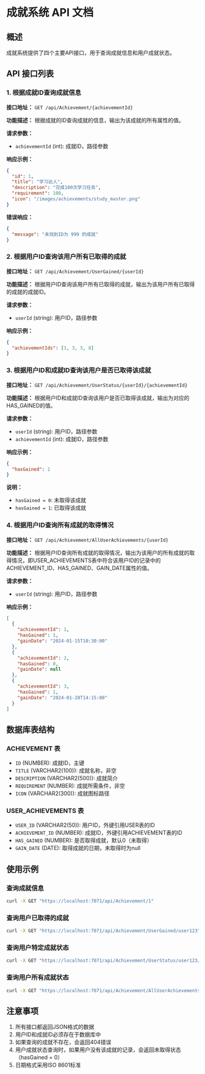 # 成就系统 API 文档

## 概述
成就系统提供了四个主要API接口，用于查询成就信息和用户成就状态。

## API 接口列表

### 1. 根据成就ID查询成就信息
**接口地址：** `GET /api/Achievement/{achievementId}`

**功能描述：** 根据成就的ID查询成就的信息，输出为该成就的所有属性的值。

**请求参数：**
- `achievementId` (int): 成就ID，路径参数

**响应示例：**
```json
{
  "id": 1,
  "title": "学习达人",
  "description": "完成100次学习任务",
  "requirement": 100,
  "icon": "/images/achievements/study_master.png"
}
```

**错误响应：**
```json
{
  "message": "未找到ID为 999 的成就"
}
```

### 2. 根据用户ID查询该用户所有已取得的成就
**接口地址：** `GET /api/Achievement/UserGained/{userId}`

**功能描述：** 根据用户ID查询该用户所有已取得的成就，输出为该用户所有已取得的成就的成就ID。

**请求参数：**
- `userId` (string): 用户ID，路径参数

**响应示例：**
```json
{
  "achievementIds": [1, 3, 5, 8]
}
```

### 3. 根据用户ID和成就ID查询该用户是否已取得该成就
**接口地址：** `GET /api/Achievement/UserStatus/{userId}/{achievementId}`

**功能描述：** 根据用户ID和成就ID查询该用户是否已取得该成就，输出为对应的HAS_GAINED的值。

**请求参数：**
- `userId` (string): 用户ID，路径参数
- `achievementId` (int): 成就ID，路径参数

**响应示例：**
```json
{
  "hasGained": 1
}
```

**说明：**
- `hasGained = 0`: 未取得该成就
- `hasGained = 1`: 已取得该成就

### 4. 根据用户ID查询所有成就的取得情况
**接口地址：** `GET /api/Achievement/AllUserAchievements/{userId}`

**功能描述：** 根据用户ID查询所有成就的取得情况，输出为该用户的所有成就的取得情况，即USER_ACHIEVEMENTS表中符合该用户ID的记录中的ACHIEVEMENT_ID、HAS_GAINED、GAIN_DATE属性的值。

**请求参数：**
- `userId` (string): 用户ID，路径参数

**响应示例：**
```json
[
  {
    "achievementId": 1,
    "hasGained": 1,
    "gainDate": "2024-01-15T10:30:00"
  },
  {
    "achievementId": 2,
    "hasGained": 0,
    "gainDate": null
  },
  {
    "achievementId": 3,
    "hasGained": 1,
    "gainDate": "2024-01-20T14:15:00"
  }
]
```

## 数据库表结构

### ACHIEVEMENT 表
- `ID` (NUMBER): 成就ID，主键
- `TITLE` (VARCHAR2(100)): 成就名称，非空
- `DESCRIPTION` (VARCHAR2(500)): 成就简介
- `REQUIREMENT` (NUMBER): 成就所需条件，非空
- `ICON` (VARCHAR2(300)): 成就图标路径

### USER_ACHIEVEMENTS 表
- `USER_ID` (VARCHAR2(50)): 用户ID，外键引用USER表的ID
- `ACHIEVEMENT_ID` (NUMBER): 成就ID，外键引用ACHIEVEMENT表的ID
- `HAS_GAINED` (NUMBER): 是否取得成就，默认0（未取得）
- `GAIN_DATE` (DATE): 取得成就的日期，未取得时为null

## 使用示例

### 查询成就信息
```bash
curl -X GET "https://localhost:7071/api/Achievement/1"
```

### 查询用户已取得的成就
```bash
curl -X GET "https://localhost:7071/api/Achievement/UserGained/user123"
```

### 查询用户特定成就状态
```bash
curl -X GET "https://localhost:7071/api/Achievement/UserStatus/user123/1"
```

### 查询用户所有成就状态
```bash
curl -X GET "https://localhost:7071/api/Achievement/AllUserAchievements/user123"
```

## 注意事项

1. 所有接口都返回JSON格式的数据
2. 用户ID和成就ID必须存在于数据库中
3. 如果查询的成就不存在，会返回404错误
4. 用户成就状态查询时，如果用户没有该成就的记录，会返回未取得状态（hasGained = 0）
5. 日期格式采用ISO 8601标准 